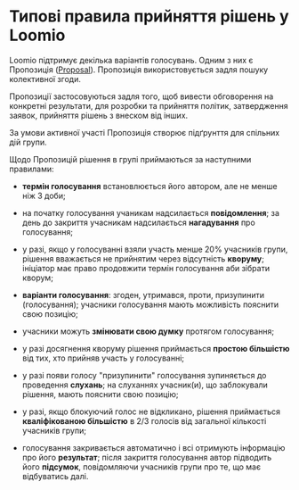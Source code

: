 # Типові правила прийняття рішень у Loomio

Loomio підтримує декілька варіантів голосувань. Одним з них є Пропозиція \([Proposal](https://www.loomio.school/beginner/decision_tools.html#proposal)\). Пропозиція використовується задля пошуку колективної згоди.

Пропозиції застосовуються задля того, щоб вивести обговорення на конкретні результати, для розробки та прийняття політик, затвердження заявок, прийняття рішень з внеском від інших.

За умови активної участі Пропозиція створює підґрунття для спільних дій групи.

Щодо Пропозицій рішення в групі приймаються за наступними правилами:

* **термін голосування** встановлюється його автором, але не менше ніж 3 доби;

* на початку голосування учаникам надсилається **повідомлення**; за день до закриття учасникам надсилається **нагадування** про голосування;

* у разі, якщо у голосуванні взяли участь менше 20% учасників групи, рішення вважається не прийнятим через відсутність **кворуму**; ініціатор має право продовжити термін голосування аби зібрати кворум;

* **варіанти голосування**: згоден, утримався, проти, призупинити \(голосування\); учасники голосування мають можливість пояснити свою позицію;

* учасники можуть **змінювати свою думку** протягом голосування;

* у разі досягнення кворуму рішення приймається **простою більшістю** від тих, хто прийняв участь у голосуванні;

* у разі появи голосу "призупинити" голосування зупиняється до проведення **слухань**; на слуханнях учасник\(и\), що заблокували рішення,  мають пояснити свою позицію;

* у разі, якщо блокуючий голос не відкликано, рішення приймається **кваліфікованою більшістю** в 2/3 голосів від загальної кількості учасників групи;

* голосування закривається автоматично і всі отримують інформацію про його **результат**; після закриття голосування автор підводить його **підсумок**, повідомляючи учасників групи про те, що має відбуватись далі.



